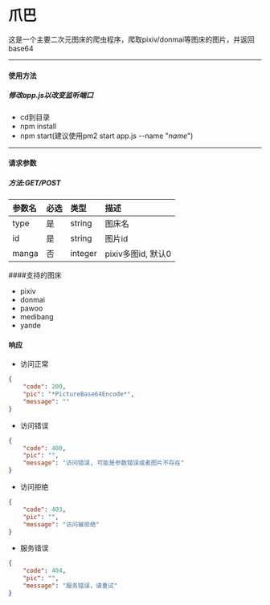 # 爪巴

这是一个主要二次元图床的爬虫程序，爬取pixiv/donmai等图床的图片，并返回base64

---

#### 使用方法

##### 修改app.js以改变监听端口

+ cd到目录
+ npm install
+ npm start(建议使用pm2 start app.js --name "*name*")

---

#### 请求参数

##### 方法:GET/POST

|参数名|必选|类型|描述|
|:---|:---|:---|:---|
|type|是|string|图床名|
|id|是|string|图片id|
|manga|否|integer|pixiv多图id, 默认0|

####支持的图床
+ pixiv
+ donmai
+ pawoo
+ medibang
+ yande

#### 响应

+ 访问正常
```json
{
    "code": 200,
    "pic": "*PictureBase64Encode*",
    "message": ""
}
```

+ 访问错误
```json
{
    "code": 400,
    "pic": "",
    "message": "访问错误, 可能是参数错误或者图片不存在"
}
```

+ 访问拒绝
```json
{
    "code": 403,
    "pic": "",
    "message": "访问被拒绝"
}
```

+ 服务错误
```json
{
    "code": 404,
    "pic": "",
    "message": "服务错误，请重试"
}
```
